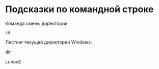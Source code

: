  # Подсказки по командной строке

 Команда смены директории
 ```
 cd
 ```
 Листинг текущей дириктории
 Windows:

 dir

 LunoxS